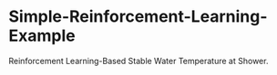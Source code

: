 # Simple-Reinforcement-Learning-Example
Reinforcement Learning-Based Stable Water Temperature at Shower. 
